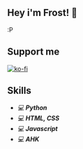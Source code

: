 ## Hey i'm Frost! 👋
:P

## Support me
[![ko-fi](https://ko-fi.com/img/githubbutton_sm.svg)](https://ko-fi.com/G2G8VK335)

## Skills

* *💻*  ***Python***
* *💻*  ***HTML, CSS***
* *💻*  ***Javascript***
* *💻*  ***AHK***
